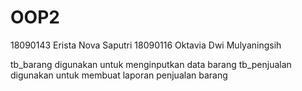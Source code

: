 # OOP2
18090143 Erista Nova Saputri 
18090116 Oktavia Dwi Mulyaningsih

tb_barang digunakan untuk menginputkan data barang
tb_penjualan digunakan untuk membuat laporan penjualan barang

